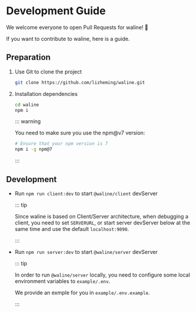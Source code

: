 # Development Guide

We welcome everyone to open Pull Requests for waline! :tada:

If you want to contribute to waline, here is a guide.

## Preparation

1. Use Git to clone the project

   ```bash
   git clone https://github.com/lizheming/waline.git
   ```

1. Installation dependencies

   ```bash
   cd waline
   npm i
   ```

   ::: warning

   You need to make sure you use the npm@v7 version:

   ```bash
   # Ensure that your npm version is 7
   npm i -g npm@7

   ```

   :::

## Development

- Run `npm run client:dev` to start `@waline/client` devServer

  ::: tip

  Since waline is based on Client/Server architecture, when debugging a client, you need to set `SERVERURL`, or start server devServer below at the same time and use the default `localhost:9090`.

  :::

- Run `npm run server:dev` to start `@waline/server` devServer

  ::: tip

  In order to run `@waline/server` locally, you need to configure some local environment variables to `example/.env`.

  We provide an exmple for you in `example/.env.example`.

  :::
